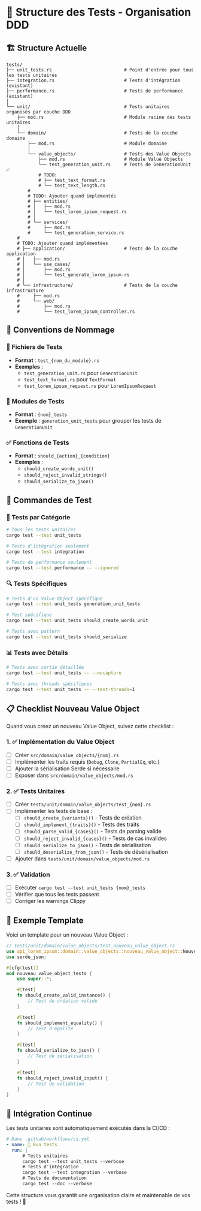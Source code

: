 # 📁 Structure des Tests - Organisation DDD

## 🏗️ Structure Actuelle

```
tests/
├── unit_tests.rs                           # Point d'entrée pour tous les tests unitaires
├── integration.rs                          # Tests d'intégration (existant)
├── performance.rs                          # Tests de performance (existant)
│
└── unit/                                   # Tests unitaires organisés par couche DDD
    ├── mod.rs                              # Module racine des tests unitaires
    │
    └── domain/                             # Tests de la couche domaine
        ├── mod.rs                          # Module domaine
        │
        └── value_objects/                  # Tests des Value Objects
            ├── mod.rs                      # Module Value Objects
            └── test_generation_unit.rs     # Tests de GenerationUnit ✅
            # TODO:
            # ├── test_text_format.rs
            # └── test_text_length.rs
        #
        # TODO: Ajouter quand implémentés
        # ├── entities/
        # │   ├── mod.rs
        # │   └── test_lorem_ipsum_request.rs
        # │
        # └── services/
        #     ├── mod.rs
        #     └── test_generation_service.rs
    #
    # TODO: Ajouter quand implémentées
    # ├── application/                      # Tests de la couche application
    # │   ├── mod.rs
    # │   └── use_cases/
    # │       ├── mod.rs
    # │       └── test_generate_lorem_ipsum.rs
    # │
    # └── infrastructure/                   # Tests de la couche infrastructure
    #     ├── mod.rs
    #     └── web/
    #         ├── mod.rs
    #         └── test_lorem_ipsum_controller.rs
```

## 🎯 Conventions de Nommage

### 📝 Fichiers de Tests

-   **Format** : `test_{nom_du_module}.rs`
-   **Exemples** :
    -   `test_generation_unit.rs` pour `GenerationUnit`
    -   `test_text_format.rs` pour `TextFormat`
    -   `test_lorem_ipsum_request.rs` pour `LoremIpsumRequest`

### 🧪 Modules de Tests

-   **Format** : `{nom}_tests`
-   **Exemple** : `generation_unit_tests` pour grouper les tests de `GenerationUnit`

### ✅ Fonctions de Tests

-   **Format** : `should_{action}_{condition}`
-   **Exemples** :
    -   `should_create_words_unit()`
    -   `should_reject_invalid_strings()`
    -   `should_serialize_to_json()`

## 🚀 Commandes de Test

### 🏃 Tests par Catégorie

```bash
# Tous les tests unitaires
cargo test --test unit_tests

# Tests d'intégration seulement
cargo test --test integration

# Tests de performance seulement
cargo test --test performance -- --ignored
```

### 🔍 Tests Spécifiques

```bash
# Tests d'un Value Object spécifique
cargo test --test unit_tests generation_unit_tests

# Test spécifique
cargo test --test unit_tests should_create_words_unit

# Tests avec pattern
cargo test --test unit_tests should_serialize
```

### 📊 Tests avec Détails

```bash
# Tests avec sortie détaillée
cargo test --test unit_tests -- --nocapture

# Tests avec threads spécifiques
cargo test --test unit_tests -- --test-threads=1
```

## 📋 Checklist Nouveau Value Object

Quand vous créez un nouveau Value Object, suivez cette checklist :

### 1. ✅ Implémentation du Value Object

-   [ ] Créer `src/domain/value_objects/{nom}.rs`
-   [ ] Implémenter les traits requis (`Debug`, `Clone`, `PartialEq`, etc.)
-   [ ] Ajouter la sérialisation Serde si nécessaire
-   [ ] Exposer dans `src/domain/value_objects/mod.rs`

### 2. ✅ Tests Unitaires

-   [ ] Créer `tests/unit/domain/value_objects/test_{nom}.rs`
-   [ ] Implémenter les tests de base :
    -   [ ] `should_create_{variants}()` - Tests de création
    -   [ ] `should_implement_{traits}()` - Tests des traits
    -   [ ] `should_parse_valid_{cases}()` - Tests de parsing valide
    -   [ ] `should_reject_invalid_{cases}()` - Tests de cas invalides
    -   [ ] `should_serialize_to_json()` - Tests de sérialisation
    -   [ ] `should_deserialize_from_json()` - Tests de désérialisation
-   [ ] Ajouter dans `tests/unit/domain/value_objects/mod.rs`

### 3. ✅ Validation

-   [ ] Exécuter `cargo test --test unit_tests {nom}_tests`
-   [ ] Vérifier que tous les tests passent
-   [ ] Corriger les warnings Clippy

## 🎨 Exemple Template

Voici un template pour un nouveau Value Object :

```rust
// tests/unit/domain/value_objects/test_nouveau_value_object.rs
use api_lorem_ipsum::domain::value_objects::nouveau_value_object::NouveauValueObject;
use serde_json;

#[cfg(test)]
mod nouveau_value_object_tests {
    use super::*;

    #[test]
    fn should_create_valid_instance() {
        // Test de création valide
    }

    #[test]
    fn should_implement_equality() {
        // Test d'égalité
    }

    #[test]
    fn should_serialize_to_json() {
        // Test de sérialisation
    }

    #[test]
    fn should_reject_invalid_input() {
        // Test de validation
    }
}
```

## 🔄 Intégration Continue

Les tests unitaires sont automatiquement exécutés dans la CI/CD :

```yaml
# Dans .github/workflows/ci.yml
- name: 🧪 Run tests
  run: |
      # Tests unitaires
      cargo test --test unit_tests --verbose
      # Tests d'intégration  
      cargo test --test integration --verbose
      # Tests de documentation
      cargo test --doc --verbose
```

Cette structure vous garantit une organisation claire et maintenable de vos tests ! 🎯
